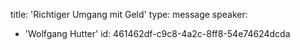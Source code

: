 title: 'Richtiger Umgang mit Geld'
type: message
speaker:
  - 'Wolfgang Hutter'
id: 461462df-c9c8-4a2c-8ff8-54e74624dcda
